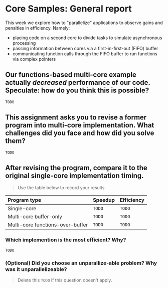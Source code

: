 # Core Samples: General report

This week we explore how to "parallelize" applications to observe gains and penalties in efficiency. Namely:

* placing code on a second core to divide tasks to simulate asynchronous processing
* passing information between cores via a first-in-first-out (FIFO) buffer
* communicating function calls through the FIFO buffer to run functions via complex pointers

## Our functions-based multi-core example actually _decreased_ performance of our code. Speculate: how do you think this is possible?

`TODO`

## This assignment asks you to revise a former program into multi-core implementation. What challenges did you face and how did you solve them?

`TODO`

## After revising the program, compare it to the original single-core implementation timing.

> Use the table below to record your results

| Program type | Speedup | Efficiency |
|:-------------|:--------|:-----------|
|Single-core   |`TODO`   |`TODO`      |
|Multi-core buffer-only|`TODO` |`TODO` |
|Multi-core functions-over-buffer|`TODO` |`TODO` |

### Which implemention is the most efficient? Why?

`TODO`

### (Optional) Did you choose an unparallize-able problem? Why was it unparallelizeable?

> Delete this `TODO` if this question doesn't apply.